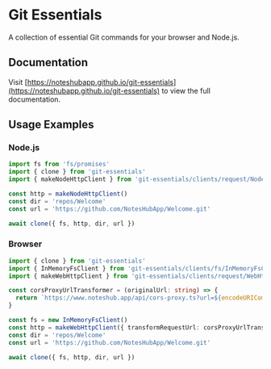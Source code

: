 # Git Essentials
A collection of essential Git commands for your browser and Node.js.

## Documentation

Visit [https://noteshubapp.github.io/git-essentials](https://noteshubapp.github.io/git-essentials) to view the full documentation.

## Usage Examples

### Node.js
```typescript
import fs from 'fs/promises'
import { clone } from 'git-essentials'
import { makeNodeHttpClient } from 'git-essentials/clients/request/NodeHttpClient'

const http = makeNodeHttpClient()
const dir = 'repos/Welcome'
const url = 'https://github.com/NotesHubApp/Welcome.git'

await clone({ fs, http, dir, url })
```

### Browser
```typescript
import { clone } from 'git-essentials'
import { InMemoryFsClient } from 'git-essentials/clients/fs/InMemoryFsClient'
import { makeWebHttpClient } from 'git-essentials/clients/request/WebHttpClient'

const corsProxyUrlTransformer = (originalUrl: string) => {
  return `https://www.noteshub.app/api/cors-proxy.ts?url=${encodeURIComponent(originalUrl)}`
}

const fs = new InMemoryFsClient()
const http = makeWebHttpClient({ transformRequestUrl: corsProxyUrlTransformer })
const dir = 'repos/Welcome'
const url = 'https://github.com/NotesHubApp/Welcome.git'

await clone({ fs, http, dir, url })
```
